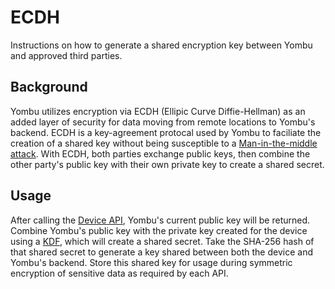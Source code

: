 # ECDH

Instructions on how to generate a shared encryption key between Yombu and approved third parties. 

## 
## Background
Yombu utilizes encryption via ECDH (Ellipic Curve Diffie-Hellman) as an added layer of security for data moving from remote locations to Yombu's backend. ECDH is a key-agreement protocal used by Yombu to faciliate the creation of a shared key without being susceptible to a [Man-in-the-middle attack](https://en.wikipedia.org/wiki/Man-in-the-middle_attack). With ECDH, both parties exchange public keys, then combine the other party's public key with their own private key to create a shared secret.

## Usage
After calling the [Device API](/device), Yombu's current public key will be returned. Combine Yombu's public key with the private key created for the device using a [KDF](https://en.wikipedia.org/wiki/Key_derivation_function), which will create a shared secret. Take the SHA-256 hash of that shared secret to generate a key shared between both the device and Yombu's backend. Store this shared key for usage during symmetric encryption of sensitive data as required by each API.


